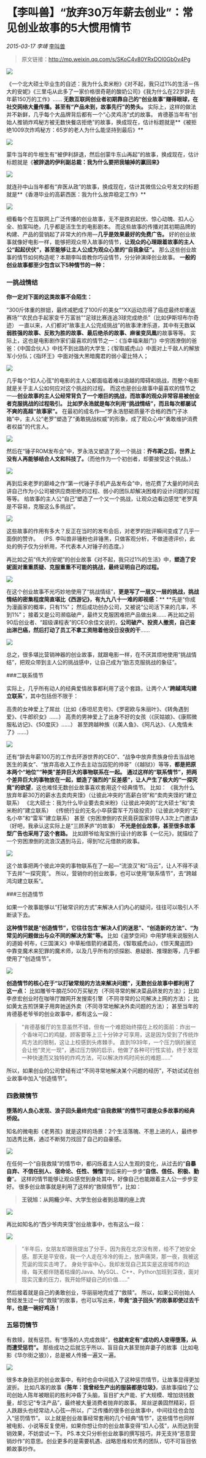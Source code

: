 # 【李叫兽】“放弃30万年薪去创业”：常见创业故事的5大惯用情节
*2015-03-17* *李靖* [李叫兽](https://mp.weixin.qq.com/s?__biz=MzA5NTMxOTczOA==&mid=203723600&idx=1&sn=a99b0a030a0ea6379e02228f23dfcf5d&scene=21&key=1a602d525bf2cc7ae0e509bb71fe2c59534f87594da5b8117257f60872e1b499dadc0a6ffbe633374ab178732023d950d0bbaff3f639585a492f6861a635c36f72356ebfa68d48ad53d96bc884e1f49c&ascene=7&uin=MTc4OTM3ODkzOA%3D%3D&devicetype=Windows+7&version=6203005d&pass_ticket=V5w3mkkLQcmNI8VtqJK0C1erJipHSMkFDXxkSrQt9dQbXsQ8haTP3Q1NJmbFLNhV&winzoom=1##)

> 原文链接：http://mp.weixin.qq.com/s/SKoC4v80YRxDOl0Gb0v4Pg

![](./_image/2017-02-13-13-48-00.jpg)


《一个北大硕士毕业生的自述：我为什么卖米粉》《对不起，我只过1%的生活－伟大的安妮》《三里屯从此多了一家价格很奇葩的酸奶公司》《我为什么在22岁辞去年薪150万的工作》……
**无数互联网创业者初期靠自己的“创业故事”赚得眼球，在社交网络大量传播。甚至有“产品未到，故事先行”的势头。**
实际上，这样的做法并不新鲜，几乎每个大品牌背后都有一个“心灵鸡汤”式的故事。
肯德基当年有“创始人推销炸鸡秘方被无数快餐店拒绝”的故事，换成现在，估计标题就是**《被拒绝1009次炸鸡秘方：65岁的老人为什么能坚持到最后》**

![](./_image/2017-02-13-13-48-09.jpg)

蒙牛当年的牛根生有“被伊利辞退，然后创蒙牛东山再起”的故事，换成现在，估计标题就是《**被辞退的伊利副总裁：我为什么要把我输掉的赢回来》**

![](./_image/2017-02-13-13-48-17.jpg)

就连孙中山当年都有“弃医从政”的故事，换成现在，估计其微信公众号发文的标题就是**《香港毕业的高薪西医：我为什么放弃稳定工作》**

![](./_image/2017-02-13-13-48-24.jpg)

细看每个在互联网上广泛传播的创业故事，无不是跌宕起伏、惊心动魄、扣人心全、拍案叫绝，几乎都是活生生的电影剧本。
而这些故事的传播对其初期品牌的构建、产品的营销起了非常大的作用—**几乎是效果最好的免费广告。**
好的创业故事就像好电影一样，能够把观众带入故事的情节，**让观众的心理跟着故事的主人公“起起伏伏”，甚至能够让主人公成为观众心里的“自我象征”。**
那么这些创业故事的情节如何构造呢？本期李叫兽教你巧设情节，分分钟演绎创业故事。
**一般的创业故事都至少包含以下5种情节的一种：**

### **一挑战情结**


**你一定对下面的这类故事不会陌生：**

“300斤体重的胖妞，最终减肥成了100斤的美女”“XX运动员得了癌症最终却重返赛场”“农民白手起家变千万富翁”“足球比赛连追3球完成绝杀”（比如伊斯坦布尔奇迹）
一直以来，人们都对“故事主人公完成挑战”的故事津津乐道，其中有无数**以弱胜强的故事、反败为胜的故事、最后绝杀的故事、麻雀变凤凰**的故事等等。
实际上，这也是电影剧作家们最喜欢的情节之一：《当幸福来敲门》中穷困潦倒的爸爸：《中国合伙人》中找不到出路的大学生；《智取威虎山》中面对上千敌人的解放军小分队；《指环王》中面对强大黑暗魔君的弱小霍比特人；


![](./_image/2017-02-13-13-48-34.jpg)


几乎每个“扣人心弦”的电影的主人公都面临着难以逾越的障碍和挑战，而整个电影就是关于主人公如何应对这个挑战的过程。
而这也是创业故事中最喜欢的情节之一—**创业故事的主人公经常背负了一个艰巨的挑战，而故事的观众非常容易被创业者克服挑战的过程吸引。**
**比如罗永浩就是每次利用“挑战情结”，而且每次都屡试不爽的高超“故事家”。**
在最初的成名作—“罗永浩怒砸质量不合格的西门子冰箱”中，主人公“老罗”塑造了“勇敢挑战权威”的形象，成了观众心中“勇敢维护消费者权益”的代言人。


![](./_image/2017-02-13-13-48-42.jpg)

然后在“锤子ROM发布会”中，罗永浩又塑造了另一个挑战：**乔布斯之后，世界上没有人再能够结合人文和科技了。**（而他作为一个初创者，却要接受这个挑战。）


![](./_image/2017-02-13-13-48-50.jpg)

再到后来老罗的巅峰之作“第一代锤子手机产品发布会”中，他花费了大量的时间去讲自己作为小公司被供应商拒绝的过程、弱小的团队却解决困难的设计问题的过程等等。
给故事的主人公“自己”塑造了一个又一个挑战，让观众边看边感觉“老罗真是不容易，克服这么多挑战”。


![](./_image/2017-02-13-13-49-13.jpg)

这些故事的作用有多大？反正在当时的发布会后，对老罗的批评瞬间变成了几乎一面倒的赞许。
（PS. 李叫兽非锤粉也非锤黑，只做客观分析，不做道德评价，此处的例子仅为分析用，不代表本人对锤子的态度。）

再比如之前“伟大的安妮”的创业故事《对不起，我只过1%的生活》中，**塑造了安妮面对重重质疑、克服重重不可能的挑战，最终证明自己的过程。**

![](./_image/2017-02-13-13-49-24.jpg)

在这个创业故事不光巧妙地使用了“挑战情结”，**更是写了一层又一层的挑战，挑战情结的密集程度简直堪比《西游记》，有九九八十一难的即视感：****
**先是“你成为漫画家的概率，只有1%”；
然后成功创办公司，又被说“公司活下来的几率，不到1%”；
接着又是公司濒临破产，最终又克服困难把产品做出来……
再比如之前90后创业者、“超级课程表”的CEO余佳文说的，**公司破产、投资人撤资，自己查出淋巴癌，然后打动了员工不拿工资陪着他没日没夜的干**……


![](./_image/2017-02-13-13-49-33.jpg)

总之，很多堪比营销神器的创业故事，就跟电影一样，在不厌其烦地使用“挑战情结”，把观众带到主人公的挑战感中，让自己成为“励志克服挑战的象征”。

###二联系情节

实际上，几乎所有动人的经典爱情故事都利用了这个套路，让两个人“**跨越鸿沟建立联系**”，其中包括但不限于：

高贵的女神爱上了屌丝（比如《泰坦尼克号》、《罗密欧与朱丽叶》、《转角遇到爱》、《牛郎织女》……）
高贵的男神爱上了出身不好的女孩（《灰姑娘》、《康熙微服私访记》、《50度灰》……）
甚至跨越种族（《美人鱼》、《阿凡达》、《人鬼情未了》……）


![](./_image/2017-02-13-13-49-43.jpg)

还有“辞去年薪100万的工作去环游世界的CEO”、“战争中放弃贵族身份去当战地医生的美女”、“放弃高收入工作去主动当囚犯的帅哥”（《越狱》）等等，**都是把原本两个“地位”“种类”差异巨大的事物联系在一起。**
**通过这样的“联系情节”，把两个差异巨大的事物放在一起，塑造了强烈的“反差感”，让人产生了极大的“一探究竟”的欲望**，这也难怪无数创业故事喜欢套用这个经典情节。
比如：
《我为什么放弃年薪30万的薪水去卖肉夹馍》（让彼此冲突的“高薪白领”和“卖肉夹馍的”建立联系）
《北大硕士：我为什么毕业要去卖米粉》（让彼此冲突的“北大硕士”和“卖米粉的”建立联系）
《传统行业的无名小卒获雷军千万级投资》（让彼此冲突的“无名小卒”和“雷军”建立联系）
甚至《穷困潦倒的农民竟获国家领导人3次上门邀请》（好吧，我承认这实际上是“三顾茅庐”的故事）
**不光是创业故事，甚至很多故事型广告也采用了这个套路。**
比如顾爷给淘宝旅行设计的故事《一亿元》，就描绘了一个穷困潦倒的流浪汉遇到马云，得到1亿元借款的故事。


![](./_image/2017-02-13-13-49-53.jpg)

这个故事把两个彼此冲突的事物联系在了一起—“流浪汉”和“马云”，让人不得不读下去并“一探究竟”。
所以，营销你的创业故事，也可以使用“联系情节”，去“跨越鸿沟建立联系”。

###三创造情节

如果一个故事能够以“打破常识的方式”来解决人们内心的疑问，往往可以吸引人不断读下去。

**这种情节就是“创造情节”，它往往包含“解决人们的迷思”、“创造新的方法”、“为常见的问题做出与众不同的解决方案”等。**
比如《盗梦空间》中用梦境来说服别人的道姆·柯布，《三国演义》中草船借箭的诸葛亮，《智取威虎山》，《惊天魔盗团》中靠变魔术来犯罪的魔术师，以及几乎所有的侦探剧、悬疑剧、推理剧等，几乎都使用了“创造情节”。

![](./_image/2017-02-13-13-50-01.jpg)

**创造情节的核心在于“以打破常规的方法来解决问题”，无数创业故事中都利用了这一点：**
比如雕爷牛腩花500万买秘方（不同寻常的解决菜品研发的方法）；
比如李彦宏创业时在咖啡厅蹭网开发搜索引擎（不同寻常的公司解决上网的方法）；
比如黄太吉煎饼果子用奔驰送外卖（不同寻常地解决外卖问题的方法）；
甚至当年的肯德基老爷爷的创业故事中，都有这么一段：

> “肯德基餐厅的生意虽然不错，但有一个难题始终摆在上校的面前：炸出一个香味可口的鸡腿，顾客要等上三十分钟才可享用，这是因为受到了传统炸鸡方法的限制，这让上校感到头疼棘手。
> 直到1939年，一个压力锅的展览会让他“灵光一现”，通过压力锅的启示，他做了各种可行性实验，终于发现一种快速而又独特的炸鸡方法，可以解决炸鸡时间长的难题……”

所以，如果创业的公司曾经有过“不同寻常地解决某个问题的经历”，不妨试试在创业故事中加入“创造情节”。

### **四救赎情节**


**堕落的人良心发现、浪子回头最终完成“自我救赎”的情节可谓是众多故事的经典桥段。**

知名的微电影《老男孩》就是这样的场景：2个生活落魄、不思上进的人，最终参加选秀比赛，通过不断努力找回了自己的自豪感。


![](./_image/2017-02-13-13-50-13.jpg)

在任何一个“自我救赎”的情节中，都闪烁着主人公人生观的变化，从过去的“**自暴自弃、不信任别人、宿命论、任性、懒惰**”到后来的一步步“**自信、信任、积极、勤奋**”。
这样的情节能够让观众感觉到身处其中，好像自己也能跟着主人公一步步变好。
很多创业故事就是利用了这样的“救赎情节”，比如：

> **王锐旭：从网瘾少年、大学生创业者到总理的座上宾**

![](./_image/2017-02-13-13-50-25.jpg)

再比如知名的“西少爷肉夹馍”创业故事中，也有这么一段：


![](./_image/2017-02-13-13-50-33.jpg)

> “半年后，女朋友却跟我提出了分手，因为我在北京没有房，给不了她安全感。那天是平安夜，我一个人走在冷冷的街上，放声痛哭，那一夜，我被这荒诞的现实击垮了。
> 身处宇宙中心，我却发现自己其实是这座城市的边缘，每天都伴随着枯燥的Java、MySQL、C++、Python加班到深夜，面对现实沉重的压力，我开始怀疑自己的价值……”

然后接着就是自己的勇敢创业，华丽丽地完成了“救赎”。
所以，如果公司创始人曾经发生过一段“救赎”的故事，也可以写出来，**毕竟“浪子回头”的故事即使过去千年，也是一碗好鸡汤！**

### **五惩罚情节**

有救赎，就有惩罚。有“堕落的人完成救赎”，**也就肯定有“成功的人变得堕落，从而遭受惩罚”。**
那些成功之后就忘乎所以、盲目自大甚至抛弃妻子的故事（比如电影《华尔街之狼》），总是被人传播一遍又一遍。

![](./_image/2017-02-13-13-50-43.jpg)

很多本身励志的创业故事中，有时也会中间插入了这种惩罚情节，让故事显得更加波折。
比如凡客的故事《**陈年：我曾经生产出的服装都是垃圾》**，该故事描绘了公司创始人陈年被眼前的胜利冲昏了头脑，盲目扩大产能、扩大规模、增加烧钱数量，却忘记“专注产品”，最终被大量消费者抛弃的故事。
屌丝逆袭固然精彩，巨人跌跟头也经常动人心弦—所以，广泛传播的很多创业故事中，中间往往也会加入“惩罚情节”。
以上就是创业故事经常套用的几个经典“情节”，这些情节也同样被电影、小说等反复使用，如果你想让你的创业故事变得“扣人心弦”，从而达到营销效果，不妨尝试一下。
PS.本文只分析创业故事的撰写技巧，并无支持“恶意营销炒作”的意思。创业更多的是需要机遇、战略思维和优秀的团队，切不可盲目依赖故事炒作。
